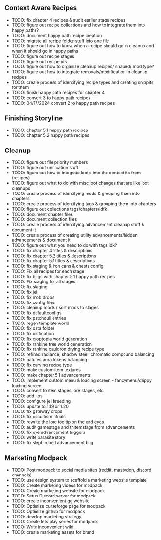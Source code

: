 ## Context Aware Recipes

- TODO: fix chapter 4 recipes & audit earlier stage recipes
- TODO: figure out recipe collections and how to integrate them into happy paths?
- TODO: document happy path recipe creation
- TODO: migrate all recipe folder stuff into one file
- TODO: figure out how to know when a recipe should go in cleanup and when it should go in happy paths
- TODO: figure out recipe stages
- TODO: figure out recipe ids
- TODO: figure out how to organize cleanup recipes/ shaped/ mod type?
- TODO: figure out how to integrate removals/modification in cleanup recipes
- TODO: create process of identifying recipe types and creating snippits for them
- TODO: finish happy path recipes for chapter 4
- TODO: convert 3 to happy path recipes
- TODO: 04/17/2024 convert 2 to happy path recipes

## Finishing Storyline

- TODO: chapter 5.1 happy path recipes
- TODO: chapter 5.2 happy path recipes

## Cleanup

- TODO: figure out file priority numbers
- TODO: figure out unification stuff
- TODO: figure out how to integrate lootjs into the context its from (recipes)
- TODO: figure out what to do with misc loot changes that are like loot cleanups
- TODO: create process of identifying mods & grouping them into chapters
- TODO: create process of identifying tags & grouping them into chapters
- TODO: figure out collections tags/chapters/idfk
- TODO: document chapter files
- TODO: document collection files
- TODO: create process of identifying advancement cleanup stuff & document it
- TODO: create process of creating utility advancements/hidden advancements & document it
- TODO: figure out what you need to do with tags idk?
- TODO: fix chapter 4 titles & descriptions
- TODO: fix chapter 5.2 titles & descriptions
- TODO: fix chapter 5.1 titles & descriptions
- TODO: fix staging & iron cans & chests config
- TODO: Fix all recipes for each stage
- TODO: fix bugs with chapter 5.1 happy path recipes
- TODO: Fix staging for all stages
- TODO: fix staging
- TODO: fix jei
- TODO: fix mob drops
- TODO: fix config files
- TODO: cleanup mods / sort mods to stages
- TODO: fix defaultconfigs
- TODO: fix patchouli entries
- TODO: regen template world
- TODO: fix data folder
- TODO: fix unification
- TODO: fix croptopia world generation
- TODO: fix rankine tree world generation
- TODO: fix rankine cauldron drying recipe type
- TODO: refined radiance, shadow steel, chromatic compound balancing
- TODO: natures aura tokens balancing
- TODO: fix curving recipe type
- TODO: make custom item textures
- TODO: make chapter 5.1 advancements
- TODO: implement custom menu & loading screen - fancymenu/drippy loading screen
- TODO: convert to item stages, ore stages, etc
- TODO: add tips
- TODO: configure jei breeding
- TODO: update to 1.19 or 1.20
- TODO: fix gateway drops
- TODO: fix occultism rituals
- TODO: rewrite the lore tooltip on the end eyes
- TODO: audit gamestage and thitemstage from advancements
- TODO: fix eye advancement triggers
- TODO: write parasite story
- TODO: fix slept in bed advancement bug

## Marketing Modpack

- TODO: Post modpack to social media sites (reddit, mastodon, discord channels)
- TODO: use design system to scaffold a marketing website template
- TODO: Create marketing videos for modpack
- TODO: Create marketing website for modpack
- TODO: Setup Discord server for modpack
- TODO: create inconvenient.gg website
- TODO: Optimize curseforge page for modpack
- TODO: Optimize github for modpack
- TODO: develop marketing strategy
- TODO: Create lets play series for modpack
- TODO: Write inconvenient wiki
- TODO: create marketing assets for brand
